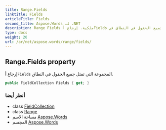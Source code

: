 ```yaml
---
title: Range.Fields
linktitle: Fields
articleTitle: Fields
second_title: Aspose.Words لـ .NET
description: Range Fields ملكية. إرجاع أFields المجموعة التي تمثل جميع الحقول في النطاق في C#.
type: docs
weight: 20
url: /ar/net/aspose.words/range/fields/
---
```

## Range.Fields property

إرجاع أ`Fields` المجموعة التي تمثل جميع الحقول في النطاق.

```csharp
public FieldCollection Fields { get; }
```

### أنظر أيضا

* class [FieldCollection](../../../aspose.words.fields/fieldcollection/)
* class [Range](../)
* مساحة الاسم [Aspose.Words](../../../aspose.words/)
* المجسم [Aspose.Words](../../../)
